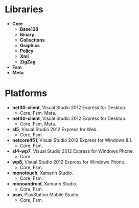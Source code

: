 # Libraries

- **Core**
  - **Base128**
  - **Binary**
  - **Collections**
  - **Graphics**
  - **Policy**
  - **Xml**
  - **ZigZag**
- **Fsm**
- **Meta**

# Platforms

- **net30-client**, Visual Studio 2012 Express for Desktop.
  - Core, Fsm, Meta.
- **net40-client**, Visual Studio 2012 Express for Desktop.
  - Core, Fsm, Meta.
- **sl5**, Visual Studio 2012 Express for Web.
  - Core, Fsm.
- **netcore451**, Visual Studio 2012 Express for Windows 8.1.
  - Core, Fsm.
- **sl4-wp7**, Visual Studio 2012 Express for Windows Phone.
  - Core.
- **wp8**, Visual Studio 2012 Express for Windows Phone.
  - Core, Fsm.
- **monotouch**, Xamarin Studio.
  - Core, Fsm.
- **monoandroid**, Xamarin Studio.
  - Core, Fsm.
- **psm**, PlayStation Mobile Studio.
  - Core, Fsm.
